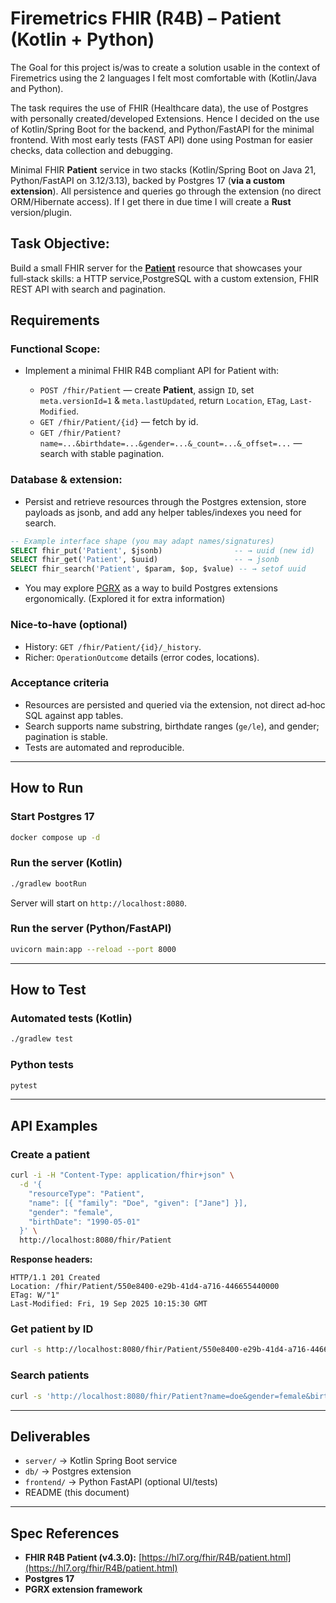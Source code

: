 # Firemetrics FHIR (R4B) – Patient (Kotlin + Python) 

The Goal for this project is/was to create a solution usable in the context of Firemetrics using the 2 languages I felt 
most comfortable with (Kotlin/Java and Python).

The task requires the use of FHIR (Healthcare data), the use of Postgres with personally created/developed Extensions. 
Hence I decided on the use of Kotlin/Spring Boot for the backend, and Python/FastAPI for the minimal frontend. With most early 
tests (FAST API) done using Postman for easier checks, data collection and debugging.

Minimal FHIR **Patient** service in two stacks (Kotlin/Spring Boot on Java 21, Python/FastAPI on 3.12/3.13), backed by
Postgres 17 (**via a custom extension**). All persistence and queries go through the extension (no direct ORM/Hibernate access).
If I get there in due time I will create a **Rust** version/plugin.

## Task Objective: 

Build a small FHIR server for the [**Patient**](https://hl7.org/fhir/R4B/patient.html) resource that showcases your full‑stack skills: a HTTP service,PostgreSQL 
with a custom extension, FHIR REST API with search and pagination.

## Requirements

### Functional Scope:
* Implement a minimal FHIR R4B compliant API for Patient with:

  - `POST /fhir/Patient` — create **Patient**, assign `ID`, set `meta.versionId=1` & `meta.lastUpdated`, return `Location`, 
`ETag`, `Last-Modified`.
  - `GET /fhir/Patient/{id}` — fetch by id.
  - `GET /fhir/Patient?name=...&birthdate=...&gender=...&_count=...&_offset=...` — search with stable pagination.

### Database & extension:
* Persist and retrieve resources through the Postgres extension, store payloads as jsonb, and add any helper tables/indexes
  you need for search.

```sql
-- Example interface shape (you may adapt names/signatures)
SELECT fhir_put('Patient', $jsonb)                -- → uuid (new id)
SELECT fhir_get('Patient', $uuid)                 -- → jsonb
SELECT fhir_search('Patient', $param, $op, $value) -- → setof uuid

```
* You may explore [PGRX](https://github.com/pgcentralfoundation/pgrx) as a way to build Postgres extensions ergonomically.
  (Explored it for extra information)

### Nice‑to‑have (optional)

* History:
  `GET /fhir/Patient/{id}/_history`.
* Richer: `OperationOutcome` details (error codes, locations).

### Acceptance criteria

* Resources are persisted and queried via the extension, not direct ad‑hoc SQL against app tables.
* Search supports name substring, birthdate ranges (`ge/le`), and gender; pagination is stable.
* Tests are automated and reproducible.

---

## How to Run


### Start Postgres 17

```bash
docker compose up -d
```

### Run the server (Kotlin)

```bash
./gradlew bootRun
```

Server will start on `http://localhost:8080`.

### Run the server (Python/FastAPI)

```bash
uvicorn main:app --reload --port 8000
```

---

## How to Test

### Automated tests (Kotlin)

```bash
./gradlew test
```

### Python tests

```bash
pytest
```

---

## API Examples

### Create a patient

```bash
curl -i -H "Content-Type: application/fhir+json" \
  -d '{
    "resourceType": "Patient",
    "name": [{ "family": "Doe", "given": ["Jane"] }],
    "gender": "female",
    "birthDate": "1990-05-01"
  }' \
  http://localhost:8080/fhir/Patient
```

**Response headers:**

```
HTTP/1.1 201 Created
Location: /fhir/Patient/550e8400-e29b-41d4-a716-446655440000
ETag: W/"1"
Last-Modified: Fri, 19 Sep 2025 10:15:30 GMT
```

### Get patient by ID

```bash
curl -s http://localhost:8080/fhir/Patient/550e8400-e29b-41d4-a716-446655440000
```

### Search patients

```bash
curl -s 'http://localhost:8080/fhir/Patient?name=doe&gender=female&birthdate:ge=1980-01-01&_count=10&_offset=0'
```

---

## Deliverables

* `server/` → Kotlin Spring Boot service
* `db/` → Postgres extension
* `frontend/` → Python FastAPI (optional UI/tests)
* README (this document)

---

## Spec References

* **FHIR R4B Patient (v4.3.0):** [https://hl7.org/fhir/R4B/patient.html](https://hl7.org/fhir/R4B/patient.html)
* **Postgres 17**
* **PGRX extension framework**

